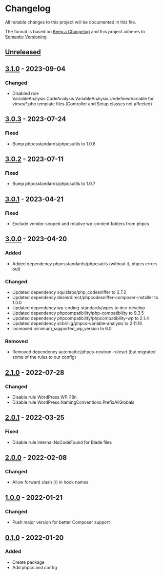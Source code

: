 # Changelog

All notable changes to this project will be documented in this file.

The format is based on [Keep a Changelog](http://keepachangelog.com/)
and this project adheres to [Semantic Versioning](http://semver.org/).

## [Unreleased]

## [3.1.0] - 2023-09-04

### Changed

- Disabled rule VariableAnalysis.CodeAnalysis.VariableAnalysis.UndefinedVariable for views/*.php template files (Controller and Setup classes not affected)

## [3.0.3] - 2023-07-24

### Fixed

- Bump phpcsstandards/phpcsutils to 1.0.8

## [3.0.2] - 2023-07-11

### Fixed

- Bump phpcsstandards/phpcsutils to 1.0.7

## [3.0.1] - 2023-04-21

### Fixed

- Exclude vendor-scoped and relative wp-content folders from phpcs

## [3.0.0] - 2023-04-20

### Added 

- Added dependency phpcsstandards/phpcsutils (without it, phpcs errors out)

### Changed

- Updated dependency squizlabs/php_codesniffer to 3.7.2
- Updated dependency dealerdirect/phpcodesniffer-composer-installer to 1.0.0
- Updated dependency wp-coding-standards/wpcs to dev-develop
- Updated dependency phpcompatibility/php-compatibility to 9.3.5
- Updated dependency phpcompatibility/phpcompatibility-wp to 2.1.4
- Updated dependency sirbrillig/phpcs-variable-analysis to 2.11.16
- Increased minimum_supported_wp_version to 6.0

### Removed

- Removed dependency automattic/phpcs-neutron-ruleset (but migrated some of the rules to our config)

## [2.1.0] - 2022-07-28

### Changed

- Disable rule WordPress.WP.I18n
- Disable rule WordPress.NamingConventions.PrefixAllGlobals

## [2.0.1] - 2022-03-25

### Fixed

- Disable rule Internal.NoCodeFound for Blade files

## [2.0.0] - 2022-02-08

### Changed

- Allow forward slash (/) in hook names

## [1.0.0] - 2022-01-21

### Changed

- Push major version for better Composer support

## [0.1.0] - 2022-01-20

### Added

- Create package
- Add phpcs and config


[unreleased]: https://github.com/airfleet/airfleet-wordpress-dev-php-tools/compare/3.1.0...main
[2.1.0]: https://github.com/airfleet/airfleet-wordpress-dev-php-tools/compare/2.0.1...2.1.0
[2.0.1]: https://github.com/airfleet/airfleet-wordpress-dev-php-tools/compare/2.0.0...2.0.1
[2.0.0]: https://github.com/airfleet/airfleet-wordpress-dev-php-tools/compare/1.0.0...2.0.0
[1.0.0]: https://github.com/airfleet/airfleet-wordpress-dev-php-tools/compare/0.1.0...1.0.0
[0.1.0]: https://github.com/airfleet/airfleet-wordpress-dev-php-tools/compare/null...0.1.0

[3.0.0]: https://github.com/airfleet/airfleet-wordpress-dev-php-tools/releases/tag/3.0.0

[3.0.1]: https://github.com/airfleet/airfleet-wordpress-dev-php-tools/releases/tag/3.0.1

[3.0.2]: https://github.com/airfleet/airfleet-wordpress-dev-php-tools/releases/tag/3.0.2

[3.0.3]: https://github.com/airfleet/airfleet-wordpress-dev-php-tools/releases/tag/3.0.3

[3.1.0]: https://github.com/airfleet/airfleet-wordpress-dev-php-tools/releases/tag/3.1.0
